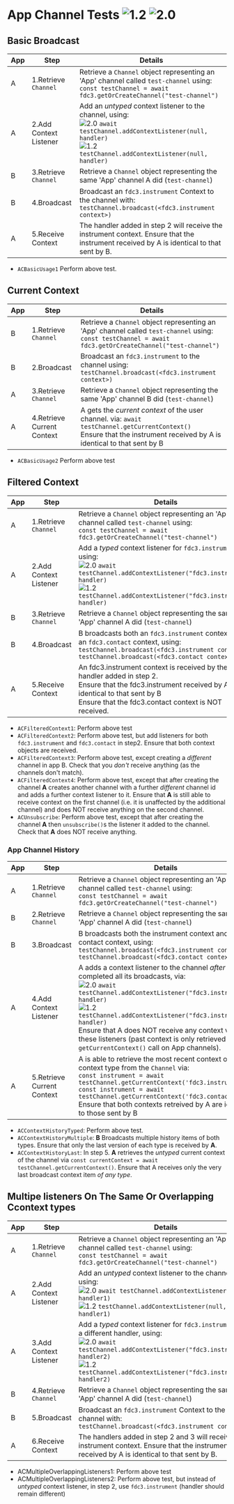 # App Channel Tests  ![1.2](https://img.shields.io/badge/FDC3-1.2-green) ![2.0](https://img.shields.io/badge/FDC3-2.0-blue)

## Basic Broadcast

| App | Step               | Details                                                                    |
|-----|--------------------|----------------------------------------------------------------------------|
| A   | 1.Retrieve `Channel`    |Retrieve a `Channel` object representing an 'App' channel called `test-channel` using: <br/>`const testChannel = await fdc3.getOrCreateChannel("test-channel")` |
| A   | 2.Add Context Listener |Add an _untyped_ context listener to the channel, using: <br/> ![2.0](https://img.shields.io/badge/FDC3-2.0-blue) `await testChannel.addContextListener(null, handler)` <br/>![1.2](https://img.shields.io/badge/FDC3-1.2-green) `testChannel.addContextListener(null, handler)` |
| B   | 3.Retrieve `Channel`     | Retrieve a `Channel` object representing the same 'App' channel A did (`test-channel`)|
| B   | 4.Broadcast          | Broadcast an `fdc3.instrument` Context to the channel with: <br/>`testChannel.broadcast(<fdc3.instrument context>)`|
| A   | 5.Receive Context    | The handler added in step 2 will receive the instrument context. Ensure that the instrument received by A is identical to that sent by B.  |

- `ACBasicUsage1` Perform above test.

## Current Context

| App | Step               | Details                                                                    |
|-----|--------------------|----------------------------------------------------------------------------|
| B   | 1.Retrieve `Channel` |Retrieve a `Channel` object representing an 'App' channel called `test-channel` using: <br/>`const testChannel = await fdc3.getOrCreateChannel("test-channel")` |
| B   | 2.Broadcast          | Broadcast an `fdc3.instrument` to the channel using: <br/> `testChannel.broadcast(<fdc3.instrument context>)`|
| A   | 3.Retrieve `Channel`   |Retrieve a `Channel` object representing the same 'App' channel B did (`test-channel`)|
| A   | 4.Retrieve Current Context    | A gets the _current context_ of the user channel. via:  `await testChannel.getCurrentContext()` <br />Ensure that the instrument received by A is identical to that sent by B    |

-  `ACBasicUsage2` Perform above test

## Filtered Context

| App | Step               | Details                                                         |
|-----|--------------------|-----------------------------------------------------------------|
| A   | 1.Retrieve `Channel` |Retrieve a `Channel` object representing an 'App' channel called `test-channel` using: <br/>`const testChannel = await fdc3.getOrCreateChannel("test-channel")` |
| A   | 2.Add Context Listener |Add a _typed_ context listener for `fdc3.instrument`, using: <br/> ![2.0](https://img.shields.io/badge/FDC3-2.0-blue) `await testChannel.addContextListener("fdc3.instrument", handler)` <br/>![1.2](https://img.shields.io/badge/FDC3-1.2-green) `testChannel.addContextListener("fdc3.instrument", handler)`
| B   | 3.Retrieve `Channel`   |Retrieve a `Channel` object representing the same 'App' channel A did (`test-channel`)|
| B   | 4.Broadcast          | B broadcasts both an `fdc3.instrument` context and an `fdc3.contact` context, using: <br /> `testChannel.broadcast(<fdc3.instrument context>)` <br /> `testChannel.broadcast(<fdc3.contact context>)`|
| A   | 5.Receive Context    | An fdc3.instrument context is received by the handler added in step 2.<br />Ensure that the fdc3.instrument received by A is identical to that sent by B<br />Ensure that the fdc3.contact context is NOT received.                                                                   |

-  `ACFilteredContext1`: Perform above test 
-  `ACFilteredContext2`: Perform above test, but add listeners for both `fdc3.instrument` and `fdc3.contact` in step2.  Ensure that both context objects are received. 
-  `ACFilteredContext3`: Perform above test, except creating a _different_ channel in app B. Check that you _don't_ receive anything (as the channels don't match).
-  `ACFilteredContext4`: Perform above test, except that after creating the channel **A** creates another channel with a further _different_ channel id and adds a further context listener to it.  Ensure that **A** is still able to receive context on the first channel (i.e. it is unaffected by the additional channel) and does NOT receive anything on the second channel.
-  `ACUnsubscribe`: Perform above test, except that after creating the channel **A** then `unsubscribe()`s the listener it added to the channel. Check that **A** does NOT receive anything.

### App Channel History

| App | Step               | Details                                                 |
|-----|--------------------|---------------------------------------------------------|
| A   | 1.Retrieve `Channel` |Retrieve a `Channel` object representing an 'App' channel called `test-channel` using: <br/>`const testChannel = await fdc3.getOrCreateChannel("test-channel")` |
| B   | 2.Retrieve `Channel` |Retrieve a `Channel` object representing the same 'App' channel A did (`test-channel`)|
| B   | 3.Broadcast          |B broadcasts both the instrument context and a contact context, using: <br /> `testChannel.broadcast(<fdc3.instrument context>)` <br /> `testChannel.broadcast(<fdc3.contact context>)` |
| A   | 4.Add Context Listener| A adds a context listener to the channel *after* B has completed all its broadcasts, via: <br />![2.0](https://img.shields.io/badge/FDC3-2.0-blue) `await testChannel.addContextListener("fdc3.instrument", handler)` <br/>![1.2](https://img.shields.io/badge/FDC3-1.2-green) `testChannel.addContextListener("fdc3.instrument", handler)` <br /> Ensure that A does NOT receive any context via these listeners (past context is only retrieved via a `getCurrentContext()` call on App channels). |
| A   | 5.Retrieve Current Context    | A is able to retrieve the most recent context of each context type from the `Channel`  via: <br/>`const instrument = await testChannel.getCurrentContext('fdc3.instrument')`<br/>`const instrument = await testChannel.getCurrentContext('fdc3.contact')`<br />Ensure that both contexts retreived by A are identical to those sent by B|

- `ACContextHistoryTyped`: Perform above test.
- `ACContextHistoryMultiple`: **B** Broadcasts multiple history items of both types.  Ensure that only the last version of each type is received by **A**.
- `ACContextHistoryLast`: In step 5. **A** retrieves the _untyped_ current context of the channel via `const currentContext = await testChannel.getCurrentContext()`. Ensure that A receives only the very last broadcast context item _of any type_.


## Multipe listeners On The Same Or Overlapping Ccontext types 

| App | Step               | Details                                                                    |
|-----|--------------------|----------------------------------------------------------------------------|
| A   | 1.Retrieve `Channel`    |Retrieve a `Channel` object representing an 'App' channel called `test-channel` using: <br/>`const testChannel = await fdc3.getOrCreateChannel("test-channel")` |
| A   | 2.Add Context Listener |Add an _untyped_ context listener to the channel, using: <br/> ![2.0](https://img.shields.io/badge/FDC3-2.0-blue) `await testChannel.addContextListener(null, handler1)` <br/>![1.2](https://img.shields.io/badge/FDC3-1.2-green) `testChannel.addContextListener(null, handler1)` |
| A   | 3.Add Context Listener |Add a _typed_ context listener for `fdc3.instrument` with a different handler, using: <br/> ![2.0](https://img.shields.io/badge/FDC3-2.0-blue) `await testChannel.addContextListener("fdc3.instrument", handler2)` <br/>![1.2](https://img.shields.io/badge/FDC3-1.2-green) `testChannel.addContextListener("fdc3.instrument", handler2)`|
| B   | 4.Retrieve `Channel`     | Retrieve a `Channel` object representing the same 'App' channel A did (`test-channel`)|
| B   | 5.Broadcast          | Broadcast an `fdc3.instrument` Context to the channel with: <br/>`testChannel.broadcast(<fdc3.instrument context>)`|
| A   | 6.Receive Context    | The handlers added in step 2 and 3 will receive the instrument context. Ensure that the instrument received by A is identical to that sent by B.  |

- ACMultipleOverlappingListeners1: Perform above test
- ACMultipleOverlappingListeners2: Perform above test, but instead of _untyped_ context listener, in step 2, use `fdc3.instrument` (handler should remain different)